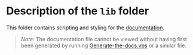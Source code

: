 # Description of the `lib` folder

This folder contains scripting and styling for the [documentation].

> *Note:* The documentation file cannot be viewed without having first 
> been generated by running [Generate-the-docs.vbs] or a similar file.

[documentation]: ../TheDocs.html
[Generate-the-docs.vbs]: ../xamples/Documentation%20generator/Generate-the-docs.vbs

